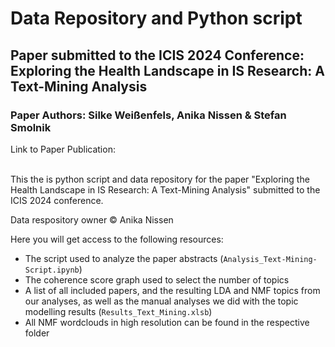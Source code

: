 # Data Repository and Python script

## Paper submitted to the ICIS 2024 Conference: Exploring the Health Landscape in IS Research: A Text-Mining Analysis

### Paper Authors: Silke Weißenfels, Anika Nissen & Stefan Smolnik

Link to Paper Publication: <insert url upon acceptance>

<br>
This the is python script and data repository for the paper "Exploring the Health Landscape in IS Research: A Text-Mining Analysis" submitted to the ICIS 2024 conference.

Data respository owner &copy; Anika Nissen

Here you will get access to the following resources:

* The script used to analyze the paper abstracts (``Analysis_Text-Mining-Script.ipynb``)
* The coherence score graph used to select the number of topics
* A list of all included papers, and the resulting LDA and NMF topics from our analyses, as well as the manual analyses we did with the topic modelling results (``Results_Text_Mining.xlsb``)
* All NMF wordclouds in high resolution can be found in the respective folder
